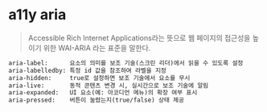 # a11y aria

> Accessible Rich Internet Applications라는 뜻으로 웹 페이지의 접근성을 높이기 위한 WAI-ARIA 라는 표준을 말한다.

```txt
aria-label:      요소의 의미를 보조 기술(스크린 리더)에서 읽을 수 있도록 설정
aria-labelledby: 특정 id 값을 참조하여 라벨을 지정
aria-hidden:     true로 설정하면 보조 기술에서 요소를 무시
aria-live:       동적 콘텐츠 변경 시, 실시간으로 보조 기술에 알림
aria-expanded:   UI 요소(예: 아코디언 메뉴)의 확장 여부 표시
aria-pressed:    버튼이 눌렸는지(true/false) 상태 제공
```

